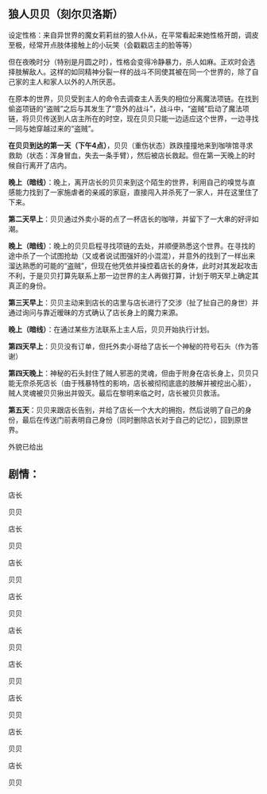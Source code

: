 ## 狼人贝贝（刻尔贝洛斯）

设定性格：来自异世界的魔女莉莉丝的狼人仆从，在平常看起来她性格开朗，调皮至极，经常开点肢体接触上的小玩笑（会戳戳店主的脸等等）

但在夜晚时分（特别是月圆之时），性格会变得冷静暴力，杀人如麻。正欢时会选择肢解敌人。这样的如同精神分裂一样的战斗不同使其被在同一个世界的，除了自己家的主人和家人以外的人所厌恶。

在原本的世界，贝贝受到主人的命令去调查主人丢失的相位分离魔法项链。在找到偷盗项链的“盗贼”之后与其发生了“意外的战斗”，战斗中，“盗贼”启动了魔法项链，将贝贝传送到人店主所在的时空，现在贝贝只能一边适应这个世界，一边寻找一同与她穿越过来的“盗贼”。

**在贝贝到达的第一天（下午4点）**，贝贝（重伤状态）跌跌撞撞地来到咖啡馆寻求救助（状态：浑身冒血，失去一条手臂），然后被店长救起。但在第一天晚上的时候自行离开了店内。

**晚上（暗线）**：晚上，离开店长的贝贝来到这个陌生的世界，利用自己的嗅觉与直感能力找到了一家施虐者的亲戚的家庭，直接闯入并杀死了一家人，并在这里住了下来。

**第二天早上**：贝贝通过外卖小哥的点了一杯店长的咖啡，并留下了一大串的好评如潮。

**晚上（暗线）**：晚上的贝贝启程寻找项链的去处，并顺便熟悉这个世界。在寻找的途中杀了一个试图抢劫（又或者说试图强奸的小混混），并意外的找到了一样出来溜达熟悉的可能的“盗贼”，但现在他凭依并操控着店长的身体，此时对其发起攻击不利，于是贝贝打算先联系上那一边世界的主人再做打算，计划于明天早上确定其真正的身份。

**第三天早上**：贝贝主动来到店长的店里与店长进行了交涉（扯了扯自己的身世）并通过询问与靠近暧昧的方式确认了店长身上的魔力来源。

**晚上（暗线）**：在通过某些方法联系上主人后，贝贝开始执行计划。

**第四天早上**：贝贝没有订单，但托外卖小哥给了店长一个神秘的符号石头（作为答谢）

**第四天晚上**：神秘的石头封住了贼人邪恶的灵魂，但由于附身在店长身上，贝贝只能无奈杀死店长（由于残暴特性的影响，店长被彻彻底底的肢解并被挖出心脏），贼人灵魂被贝贝揪出并毁灭。最后在黎明来临之时，店长被贝贝救活。

**第五天**：贝贝来跟店长告别，并给了店长一个大大的拥抱，然后说明了自己的身份，最后在传送门前表明自己身份（同时删除店长对于自己的记忆），回到原世界。

外貌已给出

## 剧情：

店长

贝贝

店长

贝贝

店长

贝贝

店长

贝贝

店长

贝贝

店长

贝贝

店长

贝贝

店长

贝贝

店长

贝贝